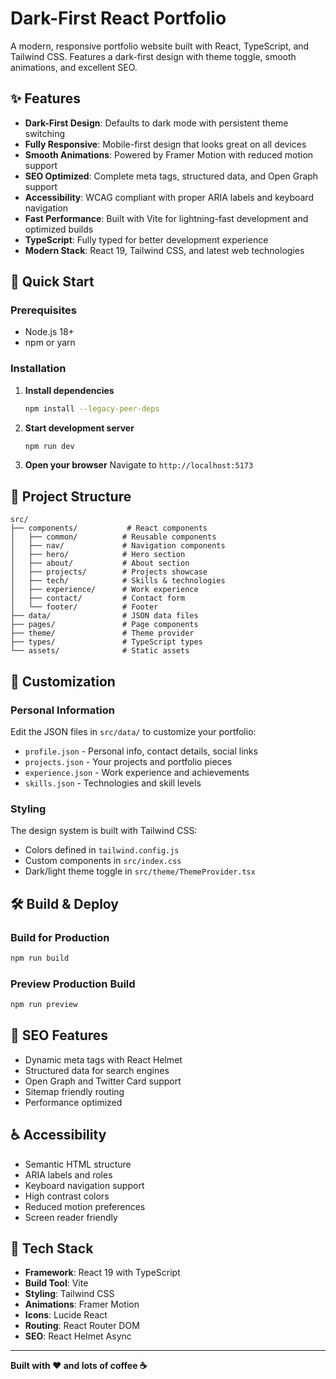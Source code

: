 # Dark-First React Portfolio

A modern, responsive portfolio website built with React, TypeScript, and Tailwind CSS. Features a dark-first design with theme toggle, smooth animations, and excellent SEO.

## ✨ Features

- **Dark-First Design**: Defaults to dark mode with persistent theme switching
- **Fully Responsive**: Mobile-first design that looks great on all devices  
- **Smooth Animations**: Powered by Framer Motion with reduced motion support
- **SEO Optimized**: Complete meta tags, structured data, and Open Graph support
- **Accessibility**: WCAG compliant with proper ARIA labels and keyboard navigation
- **Fast Performance**: Built with Vite for lightning-fast development and optimized builds
- **TypeScript**: Fully typed for better development experience
- **Modern Stack**: React 19, Tailwind CSS, and latest web technologies

## 🚀 Quick Start

### Prerequisites
- Node.js 18+ 
- npm or yarn

### Installation

1. **Install dependencies**
   ```bash
   npm install --legacy-peer-deps
   ```

2. **Start development server**
   ```bash
   npm run dev
   ```

3. **Open your browser**
   Navigate to `http://localhost:5173`

## 📁 Project Structure

```
src/
├── components/           # React components
│   ├── common/          # Reusable components
│   ├── nav/             # Navigation components
│   ├── hero/            # Hero section
│   ├── about/           # About section
│   ├── projects/        # Projects showcase
│   ├── tech/            # Skills & technologies
│   ├── experience/      # Work experience
│   ├── contact/         # Contact form
│   └── footer/          # Footer
├── data/                # JSON data files
├── pages/               # Page components
├── theme/               # Theme provider
├── types/               # TypeScript types
└── assets/              # Static assets
```

## 🎨 Customization

### Personal Information
Edit the JSON files in `src/data/` to customize your portfolio:

- `profile.json` - Personal info, contact details, social links
- `projects.json` - Your projects and portfolio pieces  
- `experience.json` - Work experience and achievements
- `skills.json` - Technologies and skill levels

### Styling
The design system is built with Tailwind CSS:

- Colors defined in `tailwind.config.js`
- Custom components in `src/index.css`
- Dark/light theme toggle in `src/theme/ThemeProvider.tsx`

## 🛠️ Build & Deploy

### Build for Production
```bash
npm run build
```

### Preview Production Build
```bash
npm run preview
```

## 🎯 SEO Features

- Dynamic meta tags with React Helmet
- Structured data for search engines
- Open Graph and Twitter Card support
- Sitemap friendly routing
- Performance optimized

## ♿ Accessibility

- Semantic HTML structure
- ARIA labels and roles
- Keyboard navigation support
- High contrast colors
- Reduced motion preferences
- Screen reader friendly

## 🤝 Tech Stack

- **Framework**: React 19 with TypeScript
- **Build Tool**: Vite
- **Styling**: Tailwind CSS
- **Animations**: Framer Motion
- **Icons**: Lucide React
- **Routing**: React Router DOM
- **SEO**: React Helmet Async

---

**Built with ❤️ and lots of coffee ☕**
